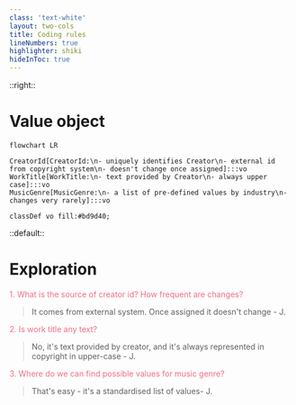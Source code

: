 ```yaml
---
class: 'text-white'
layout: two-cols
title: Coding rules
lineNumbers: true
highlighter: shiki
hideInToc: true
---
```


::right::

<div v-click="7">

# Value object


```mermaid
flowchart LR 

CreatorId[CreatorId:\n- uniquely identifies Creator\n- external id from copyright system\n- doesn't change once assigned]:::vo
WorkTitle[WorkTitle:\n- text provided by Creator\n- always upper case]:::vo
MusicGenre[MusicGenre:\n- a list of pre-defined values by industry\n- changes very rarely]:::vo

classDef vo fill:#bd9d40;
```

</div>

::default::

# Exploration


<div v-click="1">

<div style="color:#f26d83">1. What is the source of creator id? How frequent are changes?</div>

</div>

<div v-click="2">

> It comes from external system. Once assigned it doesn't change - J.

</div>

<div v-click="3">

<div style="color:#f26d83">2. Is work title any text?</div>

</div>

<div v-click="4">

> No, it's text provided by creator, and it's always represented in copyright in upper-case - J.

</div>


<div v-click="5">

<div style="color:#f26d83">3. Where do we can find possible values for music genre?</div>

</div>

<div v-click="6">

> That's easy - it's a standardised list of values- J.

</div>


<CurrentPage />

